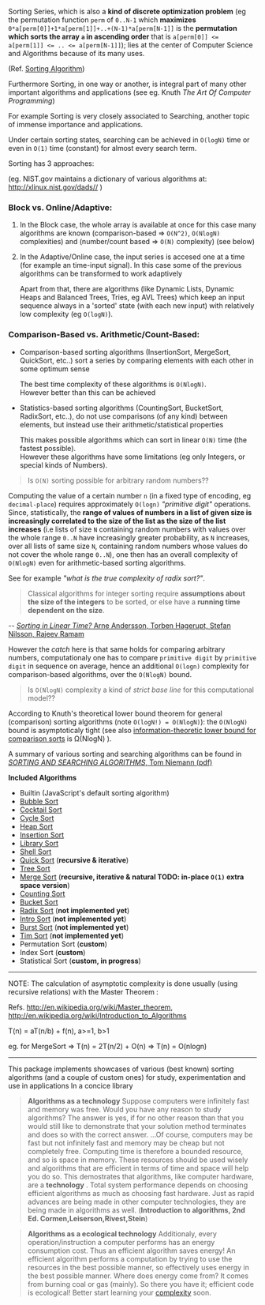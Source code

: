 Sorting Series, which is also a **kind of discrete optimization problem** (eg the permutation function `perm` of `0..N-1` which **maximizes** `0*a[perm[0]]+1*a[perm[1]]+..+(N-1)*a[perm[N-1]]` is the **permutation which sorts the array `a` in ascending order** that is `a[perm[0]] <= a[perm[1]] <= .. <= a[perm[N-1]]`); lies at the center of Computer Science and Algorithms because of its many uses.

(Ref. [Sorting Algorithm](https://en.wikipedia.org/wiki/Sorting_algorithm))

Furthermore Sorting, in one way or another, is integral part of many other important algorithms and applications (see eg. Knuth *The Art Of Computer Programming*)

For example Sorting is very closely associated to Searching, another topic of immense importance and applications.

Under certain sorting states, searching can be achieved in `O(logN)` time or even in `O(1)` time (constant) for almost every search term.

Sorting has 3 approaches:

(eg. NIST.gov maintains a dictionary of various algorithms at:  http://xlinux.nist.gov/dads// )


### Block vs. Online/Adaptive:

1. In the Block case, the whole array is available at once
for this case many algorithms are known (comparison-based => `O(N^2)`, `O(NlogN)` complexities) and (number/count based => `O(N)` complexity) (see below)

2. In the Adaptive/Online case, the input series is
accesed one at a time (for example an time-input signal). In this case some of the previous algorithms can be transformed to work adaptively

    Apart from that, there are algorithms (like Dynamic Lists, Dynamic Heaps and Balanced Trees, Tries, eg AVL Trees) which keep an input sequence always in a 'sorted' state (with each new input) with relatively low complexity (eg `O(logN)`).


### Comparison-Based vs. Arithmetic/Count-Based:

* Comparison-based sorting algorithms (InsertionSort, MergeSort, QuickSort, etc..) sort a series by comparing elements with each other in some optimum sense

    The best time complexity of these algorithms is `O(NlogN)`.  
    However better than this can be achieved   

* Statistics-based sorting algorithms (CountingSort, BucketSort, RadixSort, etc..), do not use comparisons (of any kind) between elements, but instead use their arithmetic/statistical properties

    This makes possible algorithms which can sort in linear `O(N)` time (the fastest possible).   
    However these algorithms have some limitations (eg only Integers, or special kinds of Numbers). 


> Is `O(N)` sorting possible for arbitrary random numbers??


Computing the value of a certain number `n` (in a fixed type of encoding, eg `decimal-place`) requires approximately `O(logn)` *"primitive digit"* operations. Since, statistically, the **range of values of numbers in a list of given size is increasingly correlated to the size of the list as the size of the list increases** (i.e lists of size `N` containing random numbers with values over the whole range `0..N` have increasingly greater probability, as `N` increases, over all lists of same size `N`, containing random numbers whose values do not cover the whole range `0..N`), one then has an overall complexity of `O(NlogN)` even for arithmetic-based sorting algorithms.  

See for example *"what is the true complexity of radix sort?"*.

> Classical algorithms for integer sorting require **assumptions about the size of the integers** to be sorted, or else have a **running time dependent on the size**.

-- [*Sorting in Linear Time?* Arne Andersson, Torben Hagerupt, Stefan Nilsson, Rajeev Ramam](https://www.cs.unc.edu/~plaisted/comp550/linear%20time%20sorting.pdf)

However the *catch* here is that same holds for comparing arbitrary numbers, computationaly one has to compare `primitive digit` by `primitive digit` in sequence on average, hence an additional `O(logn)` complexity for comparison-based algorithms, over the `O(NlogN)` bound.


> Is `O(NlogN)` complexity a kind of *strict base line* for this computational model??

According to Knuth's theoretical lower bound theorem for general (comparison) sorting algorithms (note `O(logN!) = O(NlogN)`): the `O(NlogN)` bound is asymptoticaly tight (see also [information-theoretic lower bound for comparison sorts](https://www.inf.fh-flensburg.de/lang/algorithmen/sortieren/lowerbounden.htm) is &Omega;(NlogN) ).


A summary of various sorting and searching algorithms can be found in [*SORTING AND SEARCHING ALGORITHMS*, Tom Niemann (pdf)](https://www.epaperpress.com/sortsearch/download/sortsearch.pdf)


**Included Algorithms**

* Builtin (JavaScript's default sorting algorithm)
* [Bubble Sort](http://en.wikipedia.org/wiki/Bubble_sort)
* [Cocktail Sort](http://en.wikipedia.org/wiki/Cocktail_shaker_sort)
* [Cycle Sort](http://en.wikipedia.org/wiki/Cycle_sort)
* [Heap Sort](http://en.wikipedia.org/wiki/Heap_sort)
* [Insertion Sort](http://en.wikipedia.org/wiki/Insertion_sort)
* [Library Sort](http://en.wikipedia.org/wiki/Library_sort)
* [Shell Sort](http://en.wikipedia.org/wiki/Shellsort)
* [Quick Sort](http://en.wikipedia.org/wiki/Quicksort) (**recursive &amp; iterative**)
* [Tree Sort](http://en.wikipedia.org/wiki/Tree_sort)
* [Merge Sort](http://en.wikipedia.org/wiki/Merge_sort) (**recursive, iterative &amp; natural TODO: in-place `O(1)` extra space version**)
* [Counting Sort](http://en.wikipedia.org/wiki/Counting_sort)
* [Bucket Sort](http://en.wikipedia.org/wiki/Bucket_sort)
* [Radix Sort](http://en.wikipedia.org/wiki/Radix_sort) (**not implemented yet**)
* [Intro Sort](https://en.wikipedia.org/wiki/Introsort) (**not implemented yet**)
* [Burst Sort](http://en.wikipedia.org/wiki/Burstsort) (**not implemented yet**)
* [Tim Sort](http://en.wikipedia.org/wiki/Timsort) (**not implemented yet**)
* Permutation Sort (**custom**)
* Index Sort (**custom**)
* Statistical Sort (**custom, in progress**)


------------------------------------------------------

NOTE: The calculation of asymptotic complexity is done usually (using recursive relations)
with the Master Theorem :

Refs.
        http://en.wikipedia.org/wiki/Master_theorem,
        http://en.wikipedia.org/wiki/Introduction_to_Algorithms


T(n) = aT(n/b) + f(n),  a>=1, b>1

eg. for MergeSort => T(n) = 2T(n/2) + O(n) =>  T(n) = O(nlogn)


---------------------------------------------------------

This package implements showcases of various (best known) sorting algorithms
(and a couple of custom ones)
for study, experimentation and use in applications
In a concice library


> __Algorithms as a technology__   Suppose computers were infinitely fast and memory was free. Would you have any reason to study algorithms? The answer is yes, if for no other reason than that you would  still like to demonstrate that your solution method terminates and does so with the correct answer.  ...Of course, computers may be fast but not infinitely fast and memory may be cheap but not completely free. Computing time is therefore a  bounded resource, and so is space in memory. These resources should be used wisely and algorithms that are efficient in terms of time and space will help you do so.  This demostrates that algorithms, like computer hardware, are a __technology__ . Total system performance depends on choosing efficient algorithms as much as choosing fast hardware. Just as rapid advances are being made in other computer technologies, they are being made in algorithms as well. (__Introduction to algorithms, 2nd Ed. Cormen,Leiserson,Rivest,Stein__)



> __Algorithms as a ecological technology__     Additionaly, every operation/instruction a computer performs has an energy consumption cost. Thus an efficient algorithm saves energy!  An efficient algorithm performs a computation by trying to use the resources in the best possible manner, so effectively uses energy in the best possible manner.  Where does energy come from? It comes from burning coal or gas (mainly).  So there you have it; efficient code is ecological!  Better start learning your [complexity]( http://en.wikipedia.org/wiki/Computational_complexity_theory) soon.
